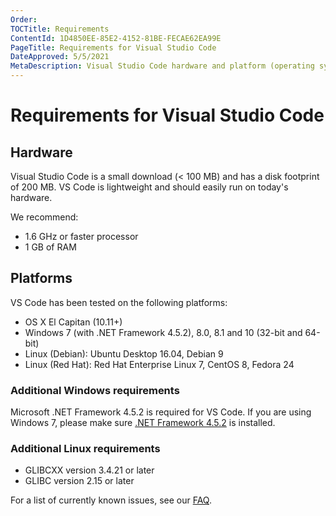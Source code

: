 ```yaml
---
Order:
TOCTitle: Requirements
ContentId: 1D4850EE-85E2-4152-81BE-FECAE62EA99E
PageTitle: Requirements for Visual Studio Code
DateApproved: 5/5/2021
MetaDescription: Visual Studio Code hardware and platform (operating system) requirements.
---
```

# Requirements for Visual Studio Code

## Hardware

Visual Studio Code is a small download (< 100 MB) and has a disk footprint of 200 MB. VS Code is lightweight and should easily run on today's hardware.

We recommend:

* 1.6 GHz or faster processor
* 1 GB of RAM

## Platforms

VS Code has been tested on the following platforms:

* OS X El Capitan (10.11+)
* Windows 7 (with .NET Framework 4.5.2), 8.0, 8.1 and 10 (32-bit and 64-bit)
* Linux (Debian): Ubuntu Desktop 16.04, Debian 9
* Linux (Red Hat): Red Hat Enterprise Linux 7, CentOS 8, Fedora 24

### Additional Windows requirements

Microsoft .NET Framework 4.5.2 is required for VS Code.  If you are using Windows 7, please make sure [.NET Framework 4.5.2](https://www.microsoft.com/download/details.aspx?id=42643) is installed.

### Additional Linux requirements

* GLIBCXX version 3.4.21 or later
* GLIBC version 2.15 or later

For a list of currently known issues, see our [FAQ](faq).
